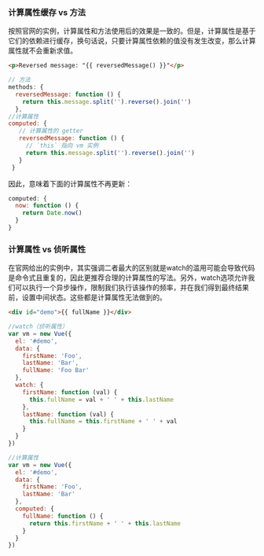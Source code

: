 ﻿### 计算属性缓存 vs 方法
按照官网的实例，计算属性和方法使用后的效果是一致的。但是，计算属性是基于它们的依赖进行缓存，换句话说，只要计算属性依赖的值没有发生改变，那么计算属性就不会重新求值。
```html
<p>Reversed message: "{{ reversedMessage() }}"</p>
```

```javascript
// 方法
methods: {
  reversedMessage: function () {
    return this.message.split('').reverse().join('')
  },
//计算属性
computed: {
   // 计算属性的 getter
   reversedMessage: function () {
     // `this` 指向 vm 实例
     return this.message.split('').reverse().join('')
   }
 }
```
因此，意味着下面的计算属性不再更新：

```javascript
computed: {
  now: function () {
    return Date.now()
  }
}
```
### 计算属性 vs 侦听属性
在官网给出的实例中，其实强调二者最大的区别就是watch的滥用可能会导致代码是命令式且重复的，因此更推荐合理的计算属性的写法。另外，watch选项允许我们可以执行一个异步操作，限制我们执行该操作的频率，并在我们得到最终结果前，设置中间状态。这些都是计算属性无法做到的。
```html
<div id="demo">{{ fullName }}</div>
```

```javascript
//watch（侦听属性）
var vm = new Vue({
  el: '#demo',
  data: {
    firstName: 'Foo',
    lastName: 'Bar',
    fullName: 'Foo Bar'
  },
  watch: {
    firstName: function (val) {
      this.fullName = val + ' ' + this.lastName
    },
    lastName: function (val) {
      this.fullName = this.firstName + ' ' + val
    }
  }
})

//计算属性
var vm = new Vue({
  el: '#demo',
  data: {
    firstName: 'Foo',
    lastName: 'Bar'
  },
  computed: {
    fullName: function () {
      return this.firstName + ' ' + this.lastName
    }
  }
})
```



